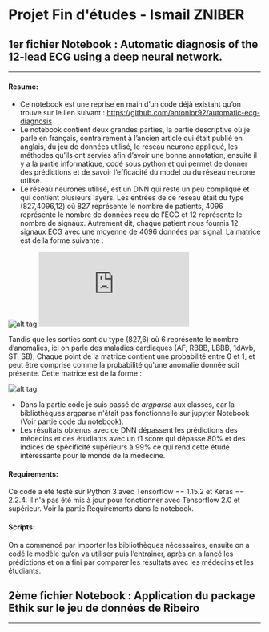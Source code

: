# Projet Fin d'études - Ismail ZNIBER

## 1er fichier Notebook : Automatic diagnosis of the 12-lead ECG using a deep neural network.
-----------


#### Resume:

* Ce notebook est une reprise en main d’un code déjà existant qu’on trouve sur le lien suivant : https://github.com/antonior92/automatic-ecg-diagnosis
* Le notebook contient deux grandes parties, la partie descriptive où je parle en français, contrairement à l’ancien article qui était publié en anglais, du jeu de données utilisé, le réseau neurone appliqué, les méthodes qu’ils ont servies afin d’avoir une bonne annotation, ensuite il y a la partie informatique, codé sous python et qui permet de donner des prédictions et de savoir l’efficacité du model ou du réseau neurone utilisé.  
* Le réseau neurones utilisé, est un DNN qui reste un peu compliqué et qui contient plusieurs layers. Les entrées de ce réseau était du type (827,4096,12) où 827 représente le nombre de patients, 4096 représente le nombre de données reçu de l’ECG et 12 représente le nombre de signaux.
Autrement dit, chaque patient nous fournis 12 signaux ECG avec une moyenne de 4096 données par signal. La matrice est de la forme suivante :

![alt tag](https://user-images.githubusercontent.com/70271267/91366796-01267700-e805-11ea-9597-ee3eb4401093.png)
![first matrice](https://latex.codecogs.com/gif.latex?%5Cdpi%7B150%7D%20%5Chuge%20%5Cbegin%7Bpmatrix%7D%20%5Ba_%7B%281%2C1%29%7D%2Cb_%7B%281%2C1%29%7D%2Cc_%7B%281%2C1%29%7D%2Cd_%7B%281%2C1%29%7D%2Ce_%7B%281%2C1%29%7D%2Cf_%7B%281%2C1%29%7D%2Cg_%7B%281%2C1%29%7D%2Ch_%7B%281%2C1%29%7D%2Ci_%7B%281%2C1%29%7D%2Cj_%7B%281%2C1%29%7D%2Ck_%7B%281%2C1%29%7D%2Cl_%7B%281%2C1%29%7D%5D%2C%20%26%20%5Ccdots%20%26%20%2C%5Ba_%7B%281%2C4096%29%7D%2Cb_%7B%281%2C4096%29%7D%2Cc_%7B%281%2C4096%29%7D%2Cd_%7B%281%2C4096%29%7D%2Ce_%7B%281%2C4096%29%7D%2Cf_%7B%281%2C4096%29%7D%2Cg_%7B%281%2C4096%29%7D%2Ch_%7B%281%2C4096%29%7D%2Ci_%7B%281%2C4096%29%7D%2Cj_%7B%281%2C4096%29%7D%2Ck_%7B%281%2C4096%29%7D%2Cl_%7B%281%2C4096%29%7D%5D%5C%5C%20%5Cvdots%20%26%20%5Cvdots%20%26%20%5Cvdots%20%5C%5C%20%5Cvdots%20%26%20%5Cvdots%20%26%20%5Cvdots%20%5C%5C%20%5Ba_%7B%28827%2C1%29%7D%2Cb_%7B%28827%2C1%29%7D%2Cc_%7B%28827%2C1%29%7D%2Cd_%7B%28827%2C1%29%7D%2Ce_%7B%28827%2C1%29%7D%2Cf_%7B%28827%2C1%29%7D%2Cg_%7B%28827%2C1%29%7D%2Ch_%7B%28827%2C1%29%7D%2Ci_%7B%28827%2C1%29%7D%2Cj_%7B%28827%2C1%29%7D%2Ck_%7B%28827%2C1%29%7D%2Cl_%7B%28827%2C1%29%7D%5D%2C%20%26%20%5Ccdots%20%26%20%2C%5Ba_%7B%28827%2C4096%29%7D%2Cb_%7B%28827%2C4096%29%7D%2Cc_%7B%28827%2C4096%29%7D%2Cd_%7B%28827%2C4096%29%7D%2Ce_%7B%28827%2C4096%29%7D%2Cf_%7B%28827%2C4096%29%7D%2Cg_%7B%28827%2C4096%29%7D%2Ch_%7B%28827%2C4096%29%7D%2Ci_%7B%28827%2C4096%29%7D%2Cj_%7B%28827%2C4096%29%7D%2Ck_%7B%28827%2C4096%29%7D%2Cl_%7B%28827%2C4096%29%7D%5D%20%5Cend%7Bpmatrix%7D)

Tandis que les sorties sont du type (827,6) où 6 représente le nombre d’anomalies, ici on parle des maladies cardiaques (AF, RBBB, LBBB, 1dAvb, ST, SB), Chaque point de la matrice contient une probabilité entre 0 et 1, et peut être comprise comme la probabilité qu'une anomalie donnée soit présente. Cette matrice est de la forme :

![alt tag](https://user-images.githubusercontent.com/70271267/91367697-6da27580-e807-11ea-9338-3d7b15a04fd8.png)

* Dans la partie code je suis passé de _argparse_ aux classes, car la bibliothèques argparse n'était pas fonctionnelle sur jupyter Notebook (Voir partie code du notebook).
* Les résultats obtenus avec ce DNN dépassent les prédictions des médecins et des étudiants avec un f1 score qui dépasse 80% et des indices de spécificité supérieurs à 99% ce qui rend cette étude intéressante pour le monde de la médecine.



#### Requirements:

Ce code a été testé sur Python 3 avec Tensorflow == 1.15.2 et Keras == 2.2.4. Il n'a pas été mis à jour pour fonctionner avec Tensorflow 2.0 et supérieur. Voir la partie Requirements dans le notebook.

#### Scripts:

On a commencé par importer les bibliothèques nécessaires, ensuite on a codé le modèle qu’on va utiliser puis l’entrainer, après on a lancé les prédictions et on a fini par comparer les résultats avec les médecins et les étudiants.

## 2ème fichier Notebook : Application du package Ethik sur le jeu de données de Ribeiro
-----------



